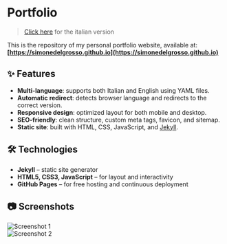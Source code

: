 # Portfolio

> [Click here](README.it.md) for the italian version

This is the repository of my personal portfolio website, available at:  
**[https://simonedelgrosso.github.io](https://simonedelgrosso.github.io)**

## ✨ Features

- **Multi-language**: supports both Italian and English using YAML files.
- **Automatic redirect**: detects browser language and redirects to the correct version.
- **Responsive design**: optimized layout for both mobile and desktop.
- **SEO-friendly**: clean structure, custom meta tags, favicon, and sitemap.
- **Static site**: built with HTML, CSS, JavaScript, and [Jekyll](https://jekyllrb.com/).

## 🛠️ Technologies

- **Jekyll** – static site generator
- **HTML5, CSS3, JavaScript** – for layout and interactivity
- **GitHub Pages** – for free hosting and continuous deployment

## 📷 Screenshots

![Screenshot 1](assets/imgs/en/portfolio/desktop/screenshot-1.png)  
![Screenshot 2](assets/imgs/en/portfolio/desktop/screenshot-2.png)
